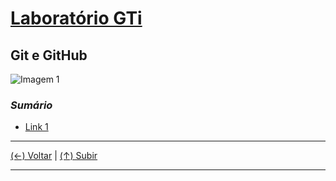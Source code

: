 # [Laboratório GTi](https://github.com/systemboys/GTi_Laboratory#laborat%C3%B3rio-gti "Laboratório GTi")

## Git e GitHub

![Imagem 1](https://site.com/img/exemplo.png "Imagem 1")

### *Sumário*

- [Link 1](https://site.com#anchor-link-1 "Link 1")

---

[(&larr;) Voltar](https://github.com/systemboys/GTi_Laboratory#laborat%C3%B3rio-gti "Voltar ao Sumário") | 
[(&uarr;) Subir](#sum%C3%A1rio "Subir para o topo")

---